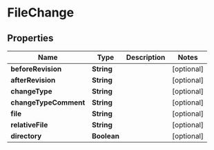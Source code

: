 
# FileChange

## Properties
Name | Type | Description | Notes
------------ | ------------- | ------------- | -------------
**beforeRevision** | **String** |  |  [optional]
**afterRevision** | **String** |  |  [optional]
**changeType** | **String** |  |  [optional]
**changeTypeComment** | **String** |  |  [optional]
**file** | **String** |  |  [optional]
**relativeFile** | **String** |  |  [optional]
**directory** | **Boolean** |  |  [optional]




